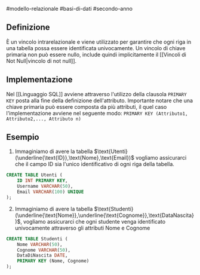 #modello-relazionale #basi-di-dati #secondo-anno 

## Definizione

È un vincolo intrarelazionale e viene utilizzato per garantire che ogni riga in una tabella possa essere identificata univocamente. Un vincolo di chiave primaria non può essere nullo, include quindi implicitamente il [[Vincoli di Not Null|vincolo di not null]].

## Implementazione

Nel [[Linguaggio SQL]] avviene attraverso l'utilizzo della clausola `PRIMARY KEY` posta alla fine della definizione dell'attributo. Importante notare che una chiave primaria può essere composta da più attributi, il quel caso l'implementazione avviene nel seguente modo: `PRIMARY KEY (Attributo1, Attributo2,..., Attributo n)`

## Esempio

1) Immaginiamo di avere la tabella $\text{Utenti}(\underline{\text{ID}},\text{Nome},\text{Email})$ vogliamo assicurarci che il campo $\text{ID}$ sia l'unico identificativo di ogni riga della tabella. 

```sql
CREATE TABLE Utenti (
	ID INT PRIMARY KEY,
	Username VARCHAR(50),
	Email VARCHAR(100) UNIQUE
);
```

2) Immaginiamo di avere la tabella $\text{Studenti}(\underline{\text{Nome}},\underline{\text{Cognome}},\text{DataNascita})$, vogliamo assicurarci che ogni studente venga identificato univocamente attraverso gli attributi $\text{Nome}$ e $\text{Cognome}$

```sql
CREATE TABLE Studenti (
	Nome VARCHAR(50),
	Cognome VARCHAR(50),
	DataDiNascita DATE,
	PRIMARY KEY (Nome, Cognome)
);
```
